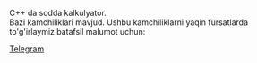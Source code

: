 C++ da sodda kalkulyator. </br>Bazi kamchiliklari mavjud. Ushbu kamchiliklarni yaqin fursatlarda to'g'irlaymiz
batafsil malumot uchun:

<a href="http://t.me/cpp_coder_uz">Telegram</a>
